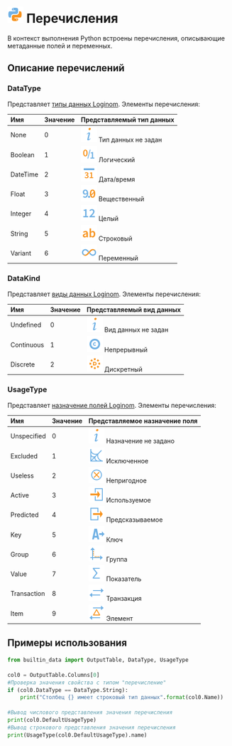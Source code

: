 # ![](../../../images/icons/components/python_default.svg) Перечисления

В контекст выполнения Python встроены перечисления, описывающие метаданные полей и переменных.

## Описание перечислений

### DataType

Представляет [типы данных Loginom](../../../data/datatype.md). Элементы перечисления:

| Имя       | Значение |  Представляемый тип данных |
| :-------- | :------  | :------ |
| None      | 0        | ![](../../../images/icons/usage-types/unspecified_default.svg) Тип данных не задан |
| Boolean   | 1        | ![](../../../images/icons/data-types/boolean_default.svg) Логический |
| DateTime  | 2        | ![](../../../images/icons/data-types/datetime_default.svg) Дата/время |
| Float     | 3        | ![](../../../images/icons/data-types/float_default.svg) Вещественный |
| Integer   | 4        | ![](../../../images/icons/data-types/integer_default.svg) Целый |
| String    | 5        | ![](../../../images/icons/data-types/string_default.svg) Строковый |
| Variant   | 6        | ![](../../../images/icons/data-types/variant_default.svg) Переменный |

### DataKind

Представляет [виды данных Loginom](../../../data/datakind.md). Элементы перечисления:

| Имя       | Значение |  Представляемый вид данных |
| :-------- | :------  | :------ |
| Undefined  | 0        | ![](../../../images/icons/usage-types/unspecified_default.svg) Вид данных не задан |
| Continuous | 1        | ![](../../../images/icons/data-types/continuous_default.svg) Непрерывный |
| Discrete   | 2        | ![](../../../images/icons/data-types/discrete_default.svg) Дискретный |

### UsageType

Представляет [назначение полей Loginom](../../../data/datasetfieldoptions.md). Элементы перечисления:

| Имя       | Значение |  Представляемое назначение поля |
| :-------- | :------  | :------ |
| Unspecified | 0        | ![](../../../images/icons/usage-types/unspecified_default.svg) Назначение не задано |
| Excluded    | 1        | ![](../../../images/icons/usage-types/unused_default.svg) Исключенное |
| Useless     | 2        | ![](../../../images/icons/usage-types/useless_default.svg) Непригодное |
| Active      | 3        | ![](../../../images/icons/usage-types/active_default.svg) Используемое |
| Predicted   | 4        | ![](../../../images/icons/usage-types/predicted_default.svg) Предсказываемое |
| Key         | 5        | ![](../../../images/icons/usage-types/source_default.svg) Ключ |
| Group       | 6        | ![](../../../images/icons/usage-types/group_default.svg) Группа |
| Value       | 7        | ![](../../../images/icons/usage-types/value_default.svg) Показатель |
| Transaction | 8        | ![](../../../images/icons/usage-types/transaction_default.svg) Транзакция |
| Item        | 9        | ![](../../../images/icons/usage-types/item_default.svg) Элемент |

## Примеры использования

```python
from builtin_data import OutputTable, DataType, UsageType

col0 = OutputTable.Columns[0]
#Проверка значения свойства с типом "перечисление"
if (col0.DataType == DataType.String):
    print("Столбец {} имеет строковый тип данных".format(col0.Name))
    
#Вывод числового представления значения перечисления
print(col0.DefaultUsageType)
#Вывод строкового представления значения перечисления
print(UsageType(col0.DefaultUsageType).name)
```